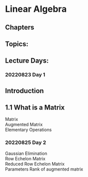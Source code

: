 # Linear Algebra

## Chapters


## Topics:


## Lecture Days:
### 20220823 Day 1 
  ## Introduction
  ## 1.1 What is a Matrix  
  Matrix  
  Augmented Matrix  
  Elementary Operations  
    
    
### 20220825 Day 2  
  Gaussian Elimination  
  Row Echelon Matrix  
  Reduced Row Echelon Matrix  
  Parameters
  Rank of augmented matrix
  
